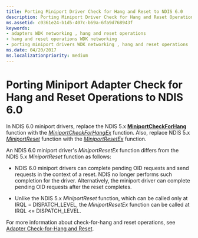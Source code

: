 ```yaml
---
title: Porting Miniport Driver Check for Hang and Reset to NDIS 6.0
description: Porting Miniport Driver Check for Hang and Reset Operations to NDIS 6.0
ms.assetid: c0361e24-b1d5-407c-b69a-6fa9d768943f
keywords:
- adapters WDK networking , hang and reset operations
- hang and reset operations WDK networking
- porting miniport drivers WDK networking , hang and reset operations
ms.date: 04/20/2017
ms.localizationpriority: medium
---
```


# Porting Miniport Adapter Check for Hang and Reset Operations to NDIS 6.0





In NDIS 6.0 miniport drivers, replace the NDIS 5.x [**MiniportCheckForHang**](https://msdn.microsoft.com/library/windows/hardware/ff549367) function with the [*MiniportCheckForHangEx*](https://msdn.microsoft.com/library/windows/hardware/ff559346) function. Also, replace NDIS 5.x [*MiniportReset*](https://msdn.microsoft.com/library/windows/hardware/ff550502) function with the [*MiniportResetEx*](https://msdn.microsoft.com/library/windows/hardware/ff559432) function.

An NDIS 6.0 miniport driver's *MiniportResetEx* function differs from the NDIS 5.x *MiniportReset* function as follows:

-   NDIS 6.0 miniport drivers can complete pending OID requests and send requests in the context of a reset. NDIS no longer performs such completion for the driver. Alternatively, the miniport driver can complete pending OID requests after the reset completes.

-   Unlike the NDIS 5.x *MiniportReset* function, which can be called only at IRQL = DISPATCH\_LEVEL, the *MiniportResetEx* function can be called at IRQL &lt;= DISPATCH\_LEVEL.

For more information about check-for-hang and reset operations, see [Adapter Check-for-Hang and Reset](miniport-adapter-check-for-hang-and-reset-operations.md).

 

 





